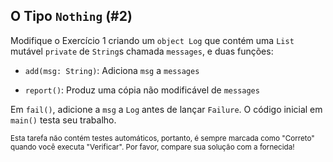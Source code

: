 ## O Tipo `Nothing` (#2)

Modifique o Exercício 1 criando um `object Log` que contém uma `List` mutável
`private` de `String`s chamada `messages`, e duas funções:

- `add(msg: String)`: Adiciona `msg` a `messages`

- `report()`: Produz uma cópia não modificável de `messages`

Em `fail()`, adicione a `msg` a `Log` antes de lançar `Failure`. O código inicial em `main()` testa seu trabalho.

<sub> Esta tarefa não contém testes automáticos,
portanto, é sempre marcada como "Correto" quando você executa "Verificar".
Por favor, compare sua solução com a fornecida! </sub>
